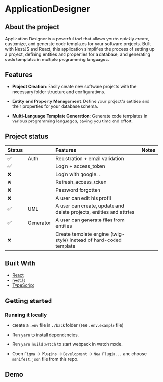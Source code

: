 # ApplicationDesigner

<div id="top"></div>

## About the project

Application Designer is a powerful tool that allows you to quickly create, customize, and generate code templates for your software projects. Built with NestJS and React, this application simplifies the process of setting up a project, defining entities and properties for a database, and generating code templates in multiple programming languages.

## Features

-   **Project Creation**: Easily create new software projects with the necessary folder structure and configurations.

-   **Entity and Property Management**: Define your project's entities and their properties for your database schema.

-   **Multi-Language Template Generation**: Generate code templates in various programming languages, saving you time and effort.

## Project status

| Status |           | Features                                                            | Notes |
| :----- | :-------- | :------------------------------------------------------------------ | ----- |
| ✅     | Auth      | Registration + email validation                                     |       |
| ✅     |           | Login + access_token                                                |       |
| ❌     |           | Login with google...                                                |       |
| ❌     |           | Refresh_access_token                                                |       |
| ❌     |           | Password forgotten                                                  |       |
| ❌     |           | A user can edit his profil                                          |       |
| ✅     | UML       | A user can create, update and delete projects, entities and attrtes |       |
| ✅     | Generator | A user can generate files from entities                             |       |
| ❌     |           | Create template engine (twig-style) instead of hard-coded template  |       |

## Built With

-   [React](https://reactjs.org)
-   [nestJs](https://nestjs.com/)
-   [TypeScript](http://typescriptlang.org)

## Getting started

### Running it locally

-   create a `.env` file in `./back` folder (see `.env.example` file)

-   Run `yarn` to install dependencies.
-   Run `yarn build:watch` to start webpack in watch mode.
-   Open `Figma` -> `Plugins` -> `Development` -> `New Plugin...` and choose `manifest.json` file from this repo.

## Demo
